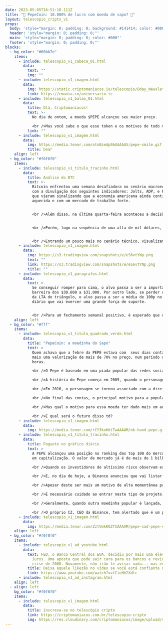 ```yaml
---
date: 2023-05-05T16:51:10.111Z
title: "🐸 PepeCoin: 10.000% de lucro com moeda de sapo? 🐸"
layout: telescopio_cripto_v1
props:
  body: 'style="margin: 0; padding: 0; background: #141414; color: #000"'
  header: 'style="margin: 0; padding: 0;"'
  main: 'style="margin: 0; padding: 0; color: #000"'
  footer: 'style="margin: 0; padding: 0;"'
blocks:
  - bg_color: "#00bb7e"
    items:
      - include: telescopio_v1_cabeca_01.html
        data:
          text: ""
          img: ""
      - include: telescopio_v1_imagem.html
        data:
          img: https://static.criptomaniacos.io/telescopio/Bday_Newsletter.png
          link: https://cmania.co/aniversario-tc
      - include: telescopio_v1_balao_01.html
        data:
          title: Olá, Criptomaníacos!
          text: >-
            No dia de ontem, a moeda $PEPE alcançou seu maior preço.

            <br />Mas você sabe o que esse token e os motivos de todo mundo estar falando nele? Vamos acompanhar juntos em mais uma edição do Telescópio! 
          link: ""
      - include: telescopio_v1_imagem.html
        data:
          img: https://media.tenor.com/otnBzeAp9bUAAAAS/pepe-smile.gif
          title: bear
    align: left
  - bg_color: "#f0f0f0"
    items:
      - include: telescopio_v1_titulo_tracinho.html
        data:
          title: Análise do BTC
          text: >-
            Bitcoin enfrentou uma semana desafiadora no cenário macroeconômico
            com a divulgação dos seguintes indicadores: Jolts, ADP, e Payroll,
            que vieram sinalizando que a economia americana ainda continua
            aquecida e com um mercado de trabalho forte.


            <br />Além disso, na última quarta-feira aconteceu a decisão de juros, tal decisão veio em linha com a expectativa dos investidores, um aumento de 0.25bp. Com isso, o Bitcoin reagiu positivamente. 


            <br />Porém, logo na sequência de uma alta de mil dólares, sentiu a importante resistência dos $29.300 e agora começa a corrigir com a divulgação do Payroll que mostrou um mercado de trabalho resiliente e acelerando, o que deixa preocupações quanto a possibilidade de mais aumentos de juros nos próximos meses.


            <br />Entrando um pouco mais no cenário técnico, visualizamos um padrão de triângulo simétrico, marcado no gráfico abaixo com as linhas azuis e uma confirmação de rompimento de um dos lados, que vai ditar a direção nos próximos dias.
      - include: telescopio_v1_imagem.html
        data:
          img: https://s3.tradingview.com/snapshots/e/eS6vtYNp.png
          text: ""
          link: https://s3.tradingview.com/snapshots/e/eS6vtYNp.png
          title: ""
      - include: telescopio_v1_paragrafos.html
        data:
          text: >-
            Se conseguir romper para cima, o alvo passa a ser a importante
            barreira dos $30.600 a $31.000. Por outro lado, se perder o suporte
            da LTA do triângulo, o alvo passa a ser a média de 100p no gráfico
            diário que vai exercer uma grande força de suporte. 


            <br />Para um fechamento semanal positivo, é esperado que o preço consiga romper o todo do triângulo, superando a resistência dos $29.300 dólares e feche a semana agredindo a barreira dos $30.600.
    align: left
  - bg_color: "#fff"
    items:
      - include: telescopio_v1_titulo_quadrado_verde.html
        data:
          title: "PepeCoin: a moedinha do Sapo"
          text: >
            Quem achava que a febre da PEPE estava com  seus dias contados, viu
            mais uma valorização de mais de 70% no preço, num período de 24
            horas.

            <br />O Pepe é baseado em uma piada popular das redes sociais, um sapo verde chamado "Pepe the Frog".

            <br />A história do Pepe começa em 2005, quando o personagem foi criado pelo artista Matt Furie. O sapo verde se tornou um meme popular na internet e foi usado em vários contextos diferentes. 

            <br />Em 2016, o personagem se tornou associado com a direita nos Estados Unidos e foi adicionado à lista de símbolos de ódio do “Liga Antidifamação”, organização não governamental judaica que alega ser uma "agência de direitos civis/relações humanas da nação".

            <br />No final das contas, o principal motivo para a popularidade da PEPE, de fato, é que é mais um memecoin que caiu no gosto popular. E se tu não escutou esse termo ainda, é isso mesmo que você está pensando: memecoins são criptomoedas criadas a partir de memes populares na internet.

            <br />Mas qual o motivo para essa moeda ter dado mais um aumento de preço?

            <br />E qual será o futuro disso td?
      - include: telescopio_v1_imagem.html
        data:
          img: https://media.tenor.com/rCY3koHdiTwAAAAM/ok-hand-pepe.gif
      - include: telescopio_v1_titulo_tracinho.html
        data:
          title: Foguete no gráfico diário
          text: >
            A PEPE alcançou uma posição no ranking das top 100 do mercado cripto
            em capitalização. O valor de mercado já é de mais de 1 bilhão.

            <br />Quando os investidores de altíssimo risco observam este tipo de movimento, geralmente alocam algum dinheiro para surfar na onda do hype.

            <br />E, no dia de hoje, a Binance anunciou que vai listar o token na corretora hoje.

            <br />Apesar deste ser mais um motivo de alta momentânea para a moeda, no médio prazo a gente tem visto uma queda de preço grande quando essas moedas de brincadeirinha.

            <br />É necessário cuidado ao entrar neste tipo de projeto, já que as ações de preço são meramente especulativas.

            <br />Geralmente, quando outra moedinha popular é lançada, a galera vende posições tentando lucro no hype que está terminando para se aventurar no seguinte.

            <br />O próprio CZ, CEO da Binance, tem alertado que é um projeto de alto risco. E você? Gosta de tentar sorte em Memecoins?
      - include: telescopio_v1_imagem.html
        data:
          img: https://media.tenor.com/ZztVmkKG2TIAAAAM/pepe-sad-pepe-crying.gif
    align: left
  - bg_color: "#f0f0f0"
    items:
      - include: telescopio_v1_ad_youtube.html
        data:
          text: FED, o Banco Central dos EUA, decidiu por mais uma elevação na Taxa de
            Juros. Uma aposta que pode sair cara para os bancos e reviver a
            crise de 2008. Novamente, não irão te avisar nada... mas eu vou!
          title: Deixa aquele likezão no vídeo se você está confiante no BTC!
          link: https://www.youtube.com/watch?v=fCieHh2Xdtc
      - include: telescopio_v1_ad_instagram.html
    align: left
  - align: left
    bg_color: "#f0f0f0"
    items:
      - include: telescopio_v1_imagem.html
        data:
          title: inscreva-se no telescópio cripto
          link: https://criptomaniacos.com.br/telescopio-cripto
          img: https://res.cloudinary.com/criptomaniacos/image/upload/v1662133224/telescopio/inscreva-se-telescopio.png
---
```

